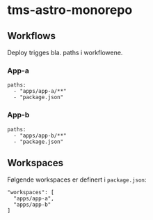 # tms-astro-monorepo

## Workflows
Deploy trigges bla. paths i workflowene.

### App-a
```
paths:
  - "apps/app-a/**"
  - "package.json"
```

### App-b
```
paths:
  - "apps/app-b/**"
  - "package.json"
```

## Workspaces
Følgende workspaces er definert i `package.json`:

```
"workspaces": [
  "apps/app-a",
  "apps/app-b"
]
```